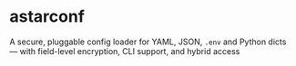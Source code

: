 # astarconf
 A secure, pluggable config loader for YAML, JSON, `.env` and Python dicts — with field-level encryption, CLI support, and hybrid access
